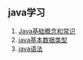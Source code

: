 ## java学习
1. [Java基础概念和常识](java_basic_concept.md)
2. [java基本数据类型](java_base_data_type.md)
3. [java语法](java_grammar.md)